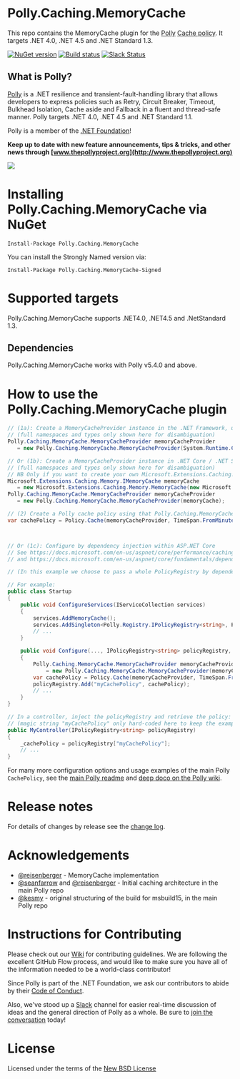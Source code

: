 # Polly.Caching.MemoryCache

This repo contains the MemoryCache plugin for the [Polly](https://github.com/App-vNext/Polly) [Cache policy](https://github.com/App-vNext/Polly/wiki/Cache).  It targets .NET 4.0, .NET 4.5 and .NET Standard 1.3.

[![NuGet version](https://badge.fury.io/nu/Polly.Caching.MemoryCache.svg)](https://badge.fury.io/nu/Polly.Caching.MemoryCache) [![Build status](https://ci.appveyor.com/api/projects/status/pgd89nfdr9u4ig8m?svg=true)](https://ci.appveyor.com/project/joelhulen/polly-caching-memorycache) [![Slack Status](http://www.pollytalk.org/badge.svg)](http://www.pollytalk.org)

## What is Polly?

[Polly](https://github.com/App-vNext/Polly) is a .NET resilience and transient-fault-handling library that allows developers to express policies such as Retry, Circuit Breaker, Timeout, Bulkhead Isolation, Cache aside and Fallback in a fluent and thread-safe manner. Polly targets .NET 4.0, .NET 4.5 and .NET Standard 1.1. 

Polly is a member of the [.NET Foundation](https://www.dotnetfoundation.org/about)!

**Keep up to date with new feature announcements, tips & tricks, and other news through [www.thepollyproject.org](http://www.thepollyproject.org)**

![](https://raw.github.com/App-vNext/Polly/master/Polly-Logo.png)

# Installing Polly.Caching.MemoryCache via NuGet

    Install-Package Polly.Caching.MemoryCache

You can install the Strongly Named version via: 

    Install-Package Polly.Caching.MemoryCache-Signed

# Supported targets

Polly.Caching.MemoryCache supports .NET4.0, .NET4.5 and .NetStandard 1.3.

## Dependencies

Polly.Caching.MemoryCache works with Polly v5.4.0 and above.

# How to use the Polly.Caching.MemoryCache plugin

```csharp
// (1a): Create a MemoryCacheProvider instance in the .NET Framework, using the Polly.Caching.MemoryCache nuget package.
// (full namespaces and types only shown here for disambiguation)
Polly.Caching.MemoryCache.MemoryCacheProvider memoryCacheProvider 
   = new Polly.Caching.MemoryCache.MemoryCacheProvider(System.Runtime.Caching.MemoryCache.Default);

// Or (1b): Create a MemoryCacheProvider instance in .NET Core / .NET Standard.
// (full namespaces and types only shown here for disambiguation)
// NB Only if you want to create your own Microsoft.Extensions.Caching.Memory.MemoryCache instance:
Microsoft.Extensions.Caching.Memory.IMemoryCache memoryCache 
   = new Microsoft.Extensions.Caching.Memory.MemoryCache(new Microsoft.Extensions.Caching.Memory.MemoryCacheOptions());
Polly.Caching.MemoryCache.MemoryCacheProvider memoryCacheProvider 
   = new Polly.Caching.MemoryCache.MemoryCacheProvider(memoryCache);

// (2) Create a Polly cache policy using that Polly.Caching.MemoryCache.MemoryCacheProvider instance.
var cachePolicy = Policy.Cache(memoryCacheProvider, TimeSpan.FromMinutes(5));



// Or (1c): Configure by dependency injection within ASP.NET Core
// See https://docs.microsoft.com/en-us/aspnet/core/performance/caching/memory
// and https://docs.microsoft.com/en-us/aspnet/core/fundamentals/dependency-injection#registering-your-own-services

// (In this example we choose to pass a whole PolicyRegistry by dependency injection rather than the individual policy, on the assumption the webapp will probably use multiple policies across the app.)

// For example: 
public class Startup
{
    public void ConfigureServices(IServiceCollection services)
    {
        services.AddMemoryCache();
        services.AddSingleton<Polly.Registry.IPolicyRegistry<string>, Polly.Registry.PolicyRegistry>();
        // ...
    }

    public void Configure(..., IPolicyRegistry<string> policyRegistry, IMemoryCache memoryCache)
    {
        Polly.Caching.MemoryCache.MemoryCacheProvider memoryCacheProvider 
            = new Polly.Caching.MemoryCache.MemoryCacheProvider(memoryCache);
        var cachePolicy = Policy.Cache(memoryCacheProvider, TimeSpan.FromMinutes(5));
        policyRegistry.Add("myCachePolicy", cachePolicy);
        // ...
    }
}

// In a controller, inject the policyRegistry and retrieve the policy:
// (magic string "myCachePolicy" only hard-coded here to keep the example simple!) 
public MyController(IPolicyRegistry<string> policyRegistry)
{
    _cachePolicy = policyRegistry["myCachePolicy"];
    // ...
}

```

For many more configuration options and usage examples of the main Polly `CachePolicy`, see the [main Polly readme](https://github.com/App-vNext/Polly/wiki/Cache) and [deep doco on the Polly wiki](https://github.com/App-vNext/Polly/wiki/Cache).


# Release notes

For details of changes by release see the [change log](CHANGELOG.md).  


# Acknowledgements

* [@reisenberger](https://github.com/reisenberger) - MemoryCache implementation
* [@seanfarrow](https://github.com/seanfarrow) and [@reisenberger](https://github.com/reisenberger) - Initial caching architecture in the main Polly repo
* [@kesmy](https://github.com/kesmy) - original structuring of the build for msbuild15, in the main Polly repo


# Instructions for Contributing

Please check out our [Wiki](https://github.com/App-vNext/Polly/wiki/Git-Workflow) for contributing guidelines. We are following the excellent GitHub Flow process, and would like to make sure you have all of the information needed to be a world-class contributor!

Since Polly is part of the .NET Foundation, we ask our contributors to abide by their [Code of Conduct](https://www.dotnetfoundation.org/code-of-conduct).

Also, we've stood up a [Slack](http://www.pollytalk.org) channel for easier real-time discussion of ideas and the general direction of Polly as a whole. Be sure to [join the conversation](http://www.pollytalk.org) today!

# License

Licensed under the terms of the [New BSD License](http://opensource.org/licenses/BSD-3-Clause)
